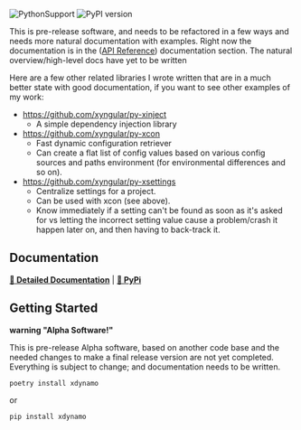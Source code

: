 ![PythonSupport](https://img.shields.io/static/v1?label=python&message=%203.10|%203.11|%203.12&color=blue?style=flat-square&logo=python)
![PyPI version](https://badge.fury.io/py/xdynamo.svg?)

This is pre-release software, and needs to be refactored in a few ways and needs more  natural documentation with examples.  Right now the documentation is in the ([API Reference](https://xyngular.GitHub.io/py-xdynamo/latest/api/xdynamo/)) documentation section.  The natural overview/high-level docs have yet to be written

Here are a few other related libraries I wrote written that are in a much better state with good documentation, if you want to see other examples of my work:

- https://github.com/xyngular/py-xinject
    - A simple dependency injection library
- https://github.com/xyngular/py-xcon
    - Fast dynamic configuration retriever
    - Can create a flat list of config values based on various config sources and paths environment (for environmental differences and so on).
- https://github.com/xyngular/py-xsettings
    - Centralize settings for a project.
    - Can be used with xcon (see above).
    - Know immediately if a setting can't be found as soon as it's asked for vs letting the incorrect setting value cause a problem/crash it happen later on, and then having to back-track it. 

## Documentation

**[📄 Detailed Documentation](https://xyngular.github.io/py-xdynamo/latest/)** | **[🐍 PyPi](https://pypi.org/project/xdynamo/)**

## Getting Started

**warning "Alpha Software!"**

This is pre-release Alpha software, based on another code base and
the needed changes to make a final release version are not yet
completed. Everything is subject to change; and documentation needs
to be written.


```shell
poetry install xdynamo
```

or

```shell
pip install xdynamo
```
